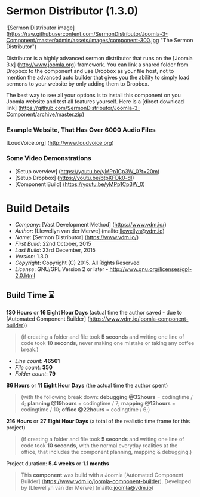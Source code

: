# Sermon Distributor (1.3.0)

 ![Sermon Distributor image] (https://raw.githubusercontent.com/SermonDistributor/Joomla-3-Component/master/admin/assets/images/component-300.jpg "The Sermon Distributor")

Distributor is a highly advanced sermon distributor that runs on the [Joomla 3.x] (http://www.joomla.org) framework. You can link a shared folder from Dropbox to the component and use Dropbox as your file host, not to mention the advanced auto builder that gives you the ability to simply load sermons to your website by only adding them to Dropbox.

The best way to see all your options is to install this component on you Joomla website and test all features yourself. Here is a [direct download link] (https://github.com/SermonDistributor/Joomla-3-Component/archive/master.zip)

### Example Website, That Has Over 6000 Audio Files

[LoudVoice.org] (http://www.loudvoice.org)

### Some Video Demonstrations

+ [Setup overview] (https://youtu.be/yMPp1Cp3W_0?t=20m)
+ [Setup Dropbox] (https://youtu.be/btpKFDk0-dI)
+ [Component Build] (https://youtu.be/yMPp1Cp3W_0)

# Build Details

+ *Company*: [Vast Development Method] (https://www.vdm.io/)
+ *Author*: [Llewellyn van der Merwe] (mailto:llewellyn@vdm.io)
+ *Name*: [Sermon Distributor] (https://www.vdm.io/)
+ *First Build*: 22nd October, 2015
+ *Last Build*: 23rd December, 2015
+ *Version*: 1.3.0
+ *Copyright*: Copyright (C) 2015. All Rights Reserved
+ *License*: GNU/GPL Version 2 or later - http://www.gnu.org/licenses/gpl-2.0.html

## Build Time :hourglass:

**130 Hours** or **16 Eight Hour Days** (actual time the author saved -
due to [Automated Component Builder] (https://www.vdm.io/joomla-component-builder))

> (if creating a folder and file took **5 seconds** and writing one line of code took **10 seconds**,
> never making one mistake or taking any coffee break.)

+ *Line count*: **46561**
+ *File count*: **350**
+ *Folder count*: **79**

**86 Hours** or **11 Eight Hour Days** (the actual time the author spent)

> (with the following break down:
> **debugging @32hours** = codingtime / 4;
> **planning @19hours** = codingtime / 7;
> **mapping @13hours** = codingtime / 10;
> **office @22hours** = codingtime / 6;)

**216 Hours** or **27 Eight Hour Days**
(a total of the realistic time frame for this project)

> (if creating a folder and file took **5 seconds** and writing one line of code took **10 seconds**,
> with the normal everyday realities at the office, that includes the component planning, mapping & debugging.)

Project duration: **5.4 weeks** or **1.1 months**

> This **component** was build with a Joomla [Automated Component Builder] (https://www.vdm.io/joomla-component-builder).
> Developed by [Llewellyn van der Merwe] (mailto:joomla@vdm.io)
